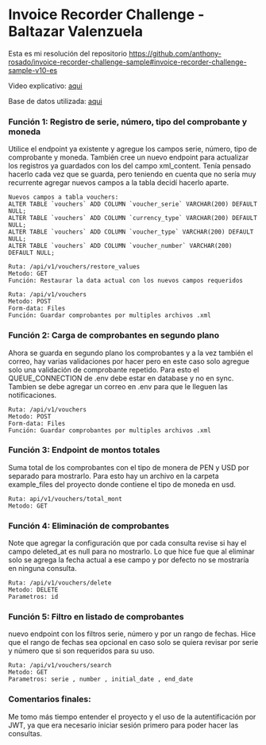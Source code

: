 # Invoice Recorder Challenge - Baltazar Valenzuela

Esta es mi resolución del repositorio 
https://github.com/anthony-rosado/invoice-recorder-challenge-sample#invoice-recorder-challenge-sample-v10-es

Video explicativo: [aqui](https://drive.google.com/file/d/1hrrGeQ_8MRJbHJ9lJHTbZykEeywNUFNW/view?usp=sharing)

Base de datos utilizada: [aqui](https://github.com/fernando5324/lbaltazarDev-InvoiceRecorderChalleng/blob/54b2973959dd744532ab531cab915f1c23e0753f/BD.sql)

### Función 1: Registro de serie, número, tipo del comprobante y moneda
Utilice el endpoint ya existente y agregue los campos serie, número, tipo de comprobante y moneda. También cree un nuevo endpoint para actualizar los registros ya guardados con los del campo xml_content.
Tenía pensado hacerlo cada vez que se guarda, pero teniendo en cuenta que no sería muy recurrente agregar nuevos campos a la tabla decidí hacerlo aparte.

    Nuevos campos a tabla vouchers:
    ALTER TABLE `vouchers` ADD COLUMN `voucher_serie` VARCHAR(200) DEFAULT NULL;
    ALTER TABLE `vouchers` ADD COLUMN `currency_type` VARCHAR(200) DEFAULT NULL;
    ALTER TABLE `vouchers` ADD COLUMN `voucher_type` VARCHAR(200) DEFAULT NULL;
    ALTER TABLE `vouchers` ADD COLUMN `voucher_number` VARCHAR(200) DEFAULT NULL;

    Ruta: /api/v1/vouchers/restore_values
	Metodo: GET
	Función: Restaurar la data actual con los nuevos campos requeridos
 
	Ruta: /api/v1/vouchers
	Metodo: POST
    Form-data: Files
	Función: Guardar comprobantes por multiples archivos .xml


### Función 2: Carga de comprobantes en segundo plano
Ahora se guarda en segundo plano los comprobantes y a la vez también el correo, hay varias validaciones por hacer pero en este caso solo agregue solo una validación de comprobante repetido.
Para esto el QUEUE_CONNECTION de .env debe estar en database y no en sync. Tambien se debe agregar un correo en .env para que le lleguen las notificaciones.

    Ruta: /api/v1/vouchers
	Metodo: POST
    Form-data: Files
	Función: Guardar comprobantes por multiples archivos .xml

### Función 3: Endpoint de montos totales
Suma total de los comprobantes con el tipo de monera de PEN y USD por separado para mostrarlo. Para esto hay un archivo en la carpeta example_files del proyecto donde contiene el tipo de moneda en usd.

	Ruta: api/v1/vouchers/total_mont
	Metodo: GET

### Función 4: Eliminación de comprobantes
Note que agregar la configuración que por cada consulta revise si hay el campo deleted_at es null para no mostrarlo. Lo que hice fue que al eliminar solo se agrega la fecha actual a ese campo y por defecto no se mostraría en ninguna consulta.

	Ruta: /api/v1/vouchers/delete
	Metodo: DELETE
	Parametros: id

### Función 5: Filtro en listado de comprobantes
nuevo endpoint con los filtros serie, número y por un rango de fechas. Hice que el rango de fechas sea opcional en caso solo se quiera revisar por serie y número que si son requeridos para su uso.

	Ruta: /api/v1/vouchers/search
	Metodo: GET
	Parametros: serie , number , initial_date , end_date

### Comentarios finales:
Me tomo más tiempo entender el proyecto y el uso de la autentificación por JWT, ya que era necesario iniciar sesión primero para poder hacer las consultas.



